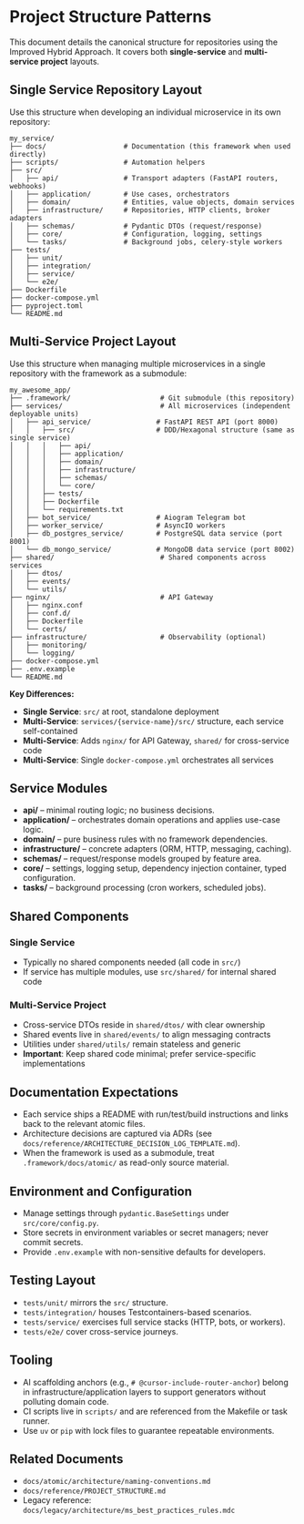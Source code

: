 # Project Structure Patterns

This document details the canonical structure for repositories using the Improved Hybrid Approach. It covers both **single-service** and **multi-service project** layouts.

## Single Service Repository Layout

Use this structure when developing an individual microservice in its own repository:

```
my_service/
├── docs/                   # Documentation (this framework when used directly)
├── scripts/                # Automation helpers
├── src/
│   ├── api/                # Transport adapters (FastAPI routers, webhooks)
│   ├── application/        # Use cases, orchestrators
│   ├── domain/             # Entities, value objects, domain services
│   ├── infrastructure/     # Repositories, HTTP clients, broker adapters
│   ├── schemas/            # Pydantic DTOs (request/response)
│   ├── core/               # Configuration, logging, settings
│   └── tasks/              # Background jobs, celery-style workers
├── tests/
│   ├── unit/
│   ├── integration/
│   ├── service/
│   └── e2e/
├── Dockerfile
├── docker-compose.yml
├── pyproject.toml
└── README.md
```

## Multi-Service Project Layout

Use this structure when managing multiple microservices in a single repository with the framework as a submodule:

```
my_awesome_app/
├── .framework/                      # Git submodule (this repository)
├── services/                        # All microservices (independent deployable units)
│   ├── api_service/                # FastAPI REST API (port 8000)
│   │   ├── src/                    # DDD/Hexagonal structure (same as single service)
│   │   │   ├── api/
│   │   │   ├── application/
│   │   │   ├── domain/
│   │   │   ├── infrastructure/
│   │   │   ├── schemas/
│   │   │   └── core/
│   │   ├── tests/
│   │   ├── Dockerfile
│   │   └── requirements.txt
│   ├── bot_service/                # Aiogram Telegram bot
│   ├── worker_service/             # AsyncIO workers
│   ├── db_postgres_service/        # PostgreSQL data service (port 8001)
│   └── db_mongo_service/           # MongoDB data service (port 8002)
├── shared/                          # Shared components across services
│   ├── dtos/
│   ├── events/
│   └── utils/
├── nginx/                           # API Gateway
│   ├── nginx.conf
│   ├── conf.d/
│   ├── Dockerfile
│   └── certs/
├── infrastructure/                  # Observability (optional)
│   ├── monitoring/
│   └── logging/
├── docker-compose.yml
├── .env.example
└── README.md
```

**Key Differences:**
- **Single Service**: `src/` at root, standalone deployment
- **Multi-Service**: `services/{service-name}/src/` structure, each service self-contained
- **Multi-Service**: Adds `nginx/` for API Gateway, `shared/` for cross-service code
- **Multi-Service**: Single `docker-compose.yml` orchestrates all services

## Service Modules

- **api/** – minimal routing logic; no business decisions.
- **application/** – orchestrates domain operations and applies use-case logic.
- **domain/** – pure business rules with no framework dependencies.
- **infrastructure/** – concrete adapters (ORM, HTTP, messaging, caching).
- **schemas/** – request/response models grouped by feature area.
- **core/** – settings, logging setup, dependency injection container, typed configuration.
- **tasks/** – background processing (cron workers, scheduled jobs).

## Shared Components

### Single Service
- Typically no shared components needed (all code in `src/`)
- If service has multiple modules, use `src/shared/` for internal shared code

### Multi-Service Project
- Cross-service DTOs reside in `shared/dtos/` with clear ownership
- Shared events live in `shared/events/` to align messaging contracts
- Utilities under `shared/utils/` remain stateless and generic
- **Important**: Keep shared code minimal; prefer service-specific implementations

## Documentation Expectations

- Each service ships a README with run/test/build instructions and links back to the relevant atomic files.
- Architecture decisions are captured via ADRs (see `docs/reference/ARCHITECTURE_DECISION_LOG_TEMPLATE.md`).
- When the framework is used as a submodule, treat `.framework/docs/atomic/` as read-only source material.

## Environment and Configuration

- Manage settings through `pydantic.BaseSettings` under `src/core/config.py`.
- Store secrets in environment variables or secret managers; never commit secrets.
- Provide `.env.example` with non-sensitive defaults for developers.

## Testing Layout

- `tests/unit/` mirrors the `src/` structure.
- `tests/integration/` houses Testcontainers-based scenarios.
- `tests/service/` exercises full service stacks (HTTP, bots, or workers).
- `tests/e2e/` cover cross-service journeys.

## Tooling

- AI scaffolding anchors (e.g., `# @cursor-include-router-anchor`) belong in infrastructure/application layers to support generators without polluting domain code.
- CI scripts live in `scripts/` and are referenced from the Makefile or task runner.
- Use `uv` or `pip` with lock files to guarantee repeatable environments.

## Related Documents

- `docs/atomic/architecture/naming-conventions.md`
- `docs/reference/PROJECT_STRUCTURE.md`
- Legacy reference: `docs/legacy/architecture/ms_best_practices_rules.mdc`
